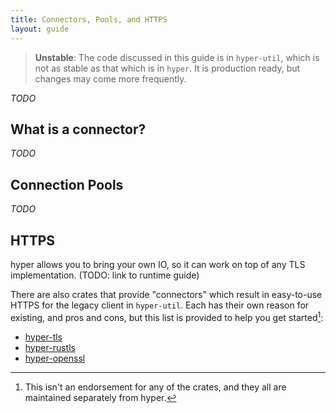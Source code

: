 ```yaml
---
title: Connectors, Pools, and HTTPS
layout: guide
---
```


> **Unstable**: The code discussed in this guide is in `hyper-util`,
> which is not as stable as that which is in `hyper`. It is production
> ready, but changes may come more frequently.

_TODO_

## What is a connector?

_TODO_

## Connection Pools

_TODO_

## HTTPS

hyper allows you to bring your own IO, so it can work on top of any TLS
implementation. (TODO: link to runtime guide)

There are also crates that provide "connectors" which result in
easy-to-use HTTPS for the legacy client in `hyper-util`. Each has their
own reason for existing, and pros and cons, but this list is provided to
help you get started[^tls-list]:

- [hyper-tls](https://crates.io/crates/hyper-tls)
- [hyper-rustls](https://crates.io/crates/hyper-rustls)
- [hyper-openssl](https://crates.io/crates/hyper-openssl)

[^tls-list]: This isn't an endorsement for any of the crates, and they
  all are maintained separately from hyper.
